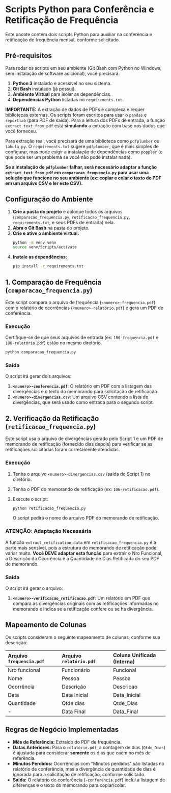# Scripts Python para Conferência e Retificação de Frequência

Este pacote contém dois scripts Python para auxiliar na conferência e retificação de frequência mensal, conforme solicitado.

## Pré-requisitos

Para rodar os scripts em seu ambiente (Git Bash com Python no Windows, sem instalação de software adicional), você precisará:

1.  **Python 3** instalado e acessível no seu sistema.
2.  **Git Bash** instalado (já possui).
3.  **Ambiente Virtual** para isolar as dependências.
4.  **Dependências Python** listadas no `requirements.txt`.

**IMPORTANTE:** A extração de dados de PDFs é complexa e requer bibliotecas externas. Os scripts foram escritos para usar o `pandas` e `reportlab` (para PDF de saída). Para a leitura dos PDFs de entrada, a função `extract_text_from_pdf` está **simulando** a extração com base nos dados que você forneceu.

Para extração real, você precisará de uma biblioteca como `pdfplumber` ou `tabula-py`. O `requirements.txt` sugere `pdfplumber`, que é mais simples de configurar, mas pode exigir a instalação de dependências como `poppler` (o que pode ser um problema se você não pode instalar nada).

**Se a instalação de `pdfplumber` falhar, será necessário adaptar a função `extract_text_from_pdf` em `comparacao_frequencia.py` para usar uma solução que funcione no seu ambiente (ex: copiar e colar o texto do PDF em um arquivo CSV e ler este CSV).**

## Configuração do Ambiente

1.  **Crie a pasta do projeto** e coloque todos os arquivos (`comparacao_frequencia.py`, `retificacao_frequencia.py`, `requirements.txt`, e seus PDFs de entrada) nela.
2.  **Abra o Git Bash** na pasta do projeto.
3.  **Crie e ative o ambiente virtual:**
    ```bash
    python -m venv venv
    source venv/Scripts/activate
    ```
4.  **Instale as dependências:**
    ```bash
    pip install -r requirements.txt
    ```

## 1. Comparação de Frequência (`comparacao_frequencia.py`)

Este script compara o arquivo de frequência (`<numero>-frequencia.pdf`) com o relatório de ocorrências (`<numero>-relatório.pdf`) e gera um PDF de conferência.

### Execução

Certifique-se de que seus arquivos de entrada (ex: `106-frequencia.pdf` e `106-relatório.pdf`) estão no mesmo diretório.

```bash
python comparacao_frequencia.py
```

### Saída

O script irá gerar dois arquivos:

1.  **`<numero>-conferencia.pdf`**: O relatório em PDF com a listagem das divergências e o texto do memorando para solicitação de retificação.
2.  **`<numero>-divergencias.csv`**: Um arquivo CSV contendo a lista de divergências, que será usado como entrada para o segundo script.

## 2. Verificação da Retificação (`retificacao_frequencia.py`)

Este script usa o arquivo de divergências gerado pelo Script 1 e um PDF de memorando de retificação (fornecido dias depois) para verificar se as retificações solicitadas foram corretamente atendidas.

### Execução

1.  Tenha o arquivo `<numero>-divergencias.csv` (saída do Script 1) no diretório.
2.  Tenha o PDF do memorando de retificação (ex: `106-retificacao.pdf`).
3.  Execute o script:

    ```bash
    python retificacao_frequencia.py
    ```

    O script pedirá o nome do arquivo PDF do memorando de retificação.

### **ATENÇÃO: Adaptação Necessária**

A função `extract_retification_data` em `retificacao_frequencia.py` é a parte mais sensível, pois a estrutura do memorando de retificação pode variar muito. **Você DEVE adaptar esta função** para extrair o Nro Funcional, a Descrição da Ocorrência e a Quantidade de Dias Retificada do seu PDF de memorando.

### Saída

O script irá gerar o arquivo:

1.  **`<numero>-verificacao_retificacao.pdf`**: Um relatório em PDF que compara as divergências originais com as retificações informadas no memorando e indica se a retificação confere ou se há divergência.

## Mapeamento de Colunas

Os scripts consideram o seguinte mapeamento de colunas, conforme sua descrição:

| Arquivo `frequencia.pdf` | Arquivo `relatório.pdf` | Coluna Unificada (Interna) |
| :--- | :--- | :--- |
| Nro funcional | Funcionário | Funcional |
| Nome | Pessoa | Pessoa |
| Ocorrência | Descrição | Descricao |
| Data | Data Inicial | Data_Inicial |
| Quantidade | Qtde dias | Qtde_Dias |
| - | Data Final | Data_Final |

## Regras de Negócio Implementadas

*   **Mês de Referência:** Extraído do PDF de frequência.
*   **Datas Anteriores:** Para o `relatório.pdf`, a contagem de dias (`Qtde_Dias`) é ajustada para considerar **somente** os dias que caem no mês de referência.
*   **Minutos Perdidos:** Ocorrências com "Minutos perdidos" são listadas no relatório de conferência, mas a divergência de quantidade de dias é ignorada para a solicitação de retificação, conforme solicitado.
*   **Saída:** O relatório de conferência (`-conferencia.pdf`) inclui a listagem de diferenças e o texto do memorando para copiar/colar.
